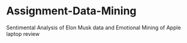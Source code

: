 # Assignment-Data-Mining
Sentimental Analysis of Elon Musk data and Emotional Mining of Apple laptop review
